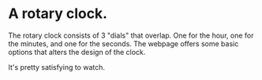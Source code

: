 # A rotary clock.

The rotary clock consists of 3 "dials" that overlap.
One for the hour, one for the minutes, and one for the seconds.
The webpage offers some basic options that alters the design of the clock.

It's pretty satisfying to watch.
